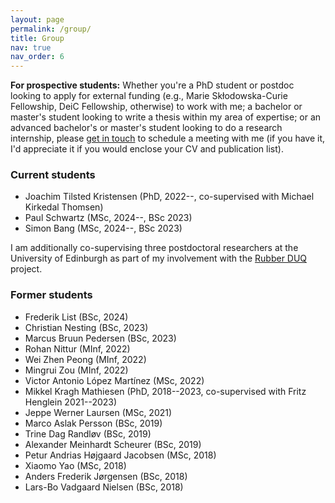 ```yaml
---
layout: page
permalink: /group/
title: Group
nav: true
nav_order: 6
---
```


**For prospective students:** Whether you're a PhD student or postdoc
looking to apply for external funding (e.g., Marie Skłodowska-Curie
Fellowship, DeiC Fellowship, otherwise) to work with me; a bachelor or
master's student looking to write a thesis within my area of
expertise; or an advanced bachelor's or master's student looking to do
a research internship, please <a
href="mailto:kaarsgaard@imada.sdu.dk">get in touch</a> to schedule a
meeting with me (if you have it, I'd appreciate it if you would
enclose your CV and publication list).


### Current students

* Joachim Tilsted Kristensen (PhD, 2022--, co-supervised with Michael
  Kirkedal Thomsen)
* Paul Schwartz (MSc, 2024--, BSc 2023)
* Simon Bang (MSc, 2024--, BSc 2023)

I am additionally co-supervising three postdoctoral researchers at the
University of Edinburgh as part of my involvement with the <a
href="https://gow.epsrc.ukri.org/NGBOViewGrant.aspx?GrantRef=EP/X025551/1">Rubber
DUQ</a> project.

### Former students

* Frederik List (BSc, 2024)
* Christian Nesting (BSc, 2023)
* Marcus Bruun Pedersen (BSc, 2023)
* Rohan Nittur (MInf, 2022)
* Wei Zhen Peong (MInf, 2022)
* Mingrui Zou (MInf, 2022)
* Victor Antonio López Martínez (MSc, 2022)
* Mikkel Kragh Mathiesen (PhD, 2018--2023, co-supervised with Fritz
  Henglein 2021--2023)
* Jeppe Werner Laursen (MSc, 2021)
* Marco Aslak Persson (BSc, 2019)
* Trine Dag Randløv (BSc, 2019)
* Alexander Meinhardt Scheurer (BSc, 2019)
* Petur Andrias Højgaard Jacobsen (MSc, 2018)
* Xiaomo Yao (MSc, 2018)
* Anders Frederik Jørgensen (BSc, 2018)
* Lars-Bo Vadgaard Nielsen (BSc, 2018)